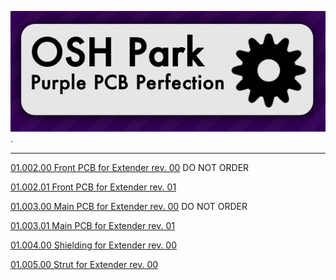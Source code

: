 ![OSH_Park_logo](OSH_Park_logo.jpg).

----

[01.002.00 Front PCB for Extender rev. 00](01-002-00/README.md) DO NOT ORDER

[01.002.01 Front PCB for Extender rev. 01](01-002-01/README.md)

[01.003.00 Main PCB for Extender rev. 00](01-003-00/README.md) DO NOT ORDER

[01.003.01 Main PCB for Extender rev. 01](01-003-01/README.md)

[01.004.00 Shielding for Extender rev. 00](01-004-00/README.md)

[01.005.00 Strut for Extender rev. 00](01-005-00/README.md)
